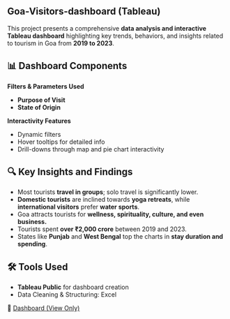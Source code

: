 ## Goa-Visitors-dashboard (Tableau)

This project presents a comprehensive **data analysis and interactive Tableau dashboard** highlighting key trends, behaviors, and insights related to tourism in Goa from **2019 to 2023**.


## 📊 Dashboard Components

**Filters & Parameters Used**
- **Purpose of Visit**
- **State of Origin**

**Interactivity Features**
- Dynamic filters
- Hover tooltips for detailed info
- Drill-downs through map and pie chart interactivity


## 🔍 Key Insights and Findings

- Most tourists **travel in groups**; solo travel is significantly lower.
- **Domestic tourists** are inclined towards **yoga retreats**, while **international visitors** prefer **water sports**.
- Goa attracts tourists for **wellness, spirituality, culture, and even business.**
- Tourists spent **over ₹2,000 crore** between 2019 and 2023.
- States like **Punjab** and **West Bengal** top the charts in **stay duration and spending**.


## 🛠️ Tools Used

- **Tableau Public** for dashboard creation
- Data Cleaning & Structuring: Excel


🔗 [Dashboard (View Only)]([https://www.linkedin.com/in/your-profile/](https://public.tableau.com/views/VinayakChodankar_FInalDashboard/Dashboard1?:language=en-US&publish=yes&:sid=&:redirect=auth&:display_count=n&:origin=viz_share_link))  

